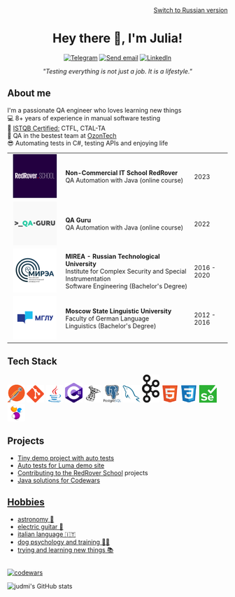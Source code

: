 <div align="center">
  <p align="right"><a href="/README_RUS.md">Switch to Russian version</a></p>
  <h1>Hey there 🤘, I'm Julia!</h1>
</div>
  
<!-- Social icons section-->
<div align="center">
  <p>
    <a href="https://t.me/imduj"><img src="https://img.shields.io/badge/Telegram-2CA5E0?style=for-the-badge&logo=telegram&logoColor=white" alt="Telegram"></a>
    <a href="mailto:yulia.dmitrieva@yahoo.com"><img src="https://img.shields.io/badge/Send%20Email-red?style=for-the-badge" alt="Send email"></a>
    <a href="https://linkedin.com/in/judmi"><img src="https://img.shields.io/badge/LinkedIn-0077B5?style=for-the-badge&logo=linkedin&logoColor=white" alt="LinkedIn"></a>
  </p>
  <p><i>"Testing everything is not just a job. It is a lifestyle."</i></p>
</div>

<!-- Section about me -->
<div align="left">
  <h2>About me</h2>
    <p>
      I'm a passionate QA engineer who loves learning new things<br>
      💻 8+ years of experience in manual software testing<br>
      📄 <a href="https://www.gasq.org/en/registration/expert/2d04b0ed-14da-4af1-9282-d778c9054654.html">ISTQB Certified:</a> CTFL, CTAL-TA<br>
      💙 QA in the bestest team at <a href="https://ozon.tech/">OzonTech</a><br>
      😎 Automating tests in C#, testing APIs and enjoying life<br>
    </p>
</div>

<!-- Education section -->
<div>
  <table width="100%" border='0'>
    <tr><td width="25%" valign="bottom" align="center"><a href="https://redrover.school/"><img src="/images/redrover.png" width="100" height="100" alt="RedRover School logo"></td><td valign="middle"><b>Non-Commercial IT School RedRover</b></br>QA Automation with Java (online course)</br></td><td>2023</td></tr>
    <tr><td width="25%" valign="bottom" align="center"><a href="https://qa.guru/"><img src="/images/qaguru.png" width="100" height="100" alt="QA Guru logo"></td><td valign="middle"><b>QA Guru</b></br>QA Automation with Java (online course)</br></td><td>2022</td></tr>
    <tr><td width="25%" valign="bottom" align="center"><a href="https://english.mirea.ru/"><img src="/images/mirea.png" width="100" height="100" alt="MIREA logo"></td><td valign="middle"><b>MIREA - Russian Technological University</b></br>Institute for Complex Security and Special Instrumentation</br>Software Engineering (Bachelor's Degree)</td><td>2016 - 2020</td></tr>
   <tr><td width="25%" valign="bottom" align="center"><a href="https://linguanet.ru/en/"><img src="/images/mglu.png" width="100" height="100" alt="MSLU logo"></a></td><td valign="middle"><b>Moscow State Linguistic University</b></br>Faculty of German Language</br>Linguistics (Bachelor's Degree)</td><td>2012 - 2016</td></tr>
  </table>
</div>

<!-- Tech Stack Section -->
<div>
  <h2>Tech Stack</h2>
  <a href="https://www.postman.com/"><img src="/icons/postman.svg" width="40"></a>
  <a href="https://git-scm.com/"><img src="icons/git-original.svg" width="40"></a>
  <a href="https://www.java.com/"><img src="icons/java-original.svg" width="40"></a>
  <a href="https://dotnet.microsoft.com/en-us/languages/csharp"><img src="icons/c-sharp.svg" width="40"></a>
  <a href="https://www.microsoft.com/en-us/sql-server/sql-server-2019"><img src="icons/microsoftsqlserver-plain.svg" width="40"></a>
  <a href="https://www.postgresql.org/"><img src="icons/postgresql-logo.svg" width="40"></a>
  <a href="https://www.mysql.com/"><img src="icons/mysql-plain.svg" width="40"></a>
  <a href="https://kafka.apache.org/"><img src="icons/kafka-icon.svg" width="40"></a>
  <a href="https://html.spec.whatwg.org/"><img src="icons/html5-original.svg" width="40"></a>
  <a href="https://www.w3.org/TR/CSS/#css"><img src="icons/css3-original.svg" width="40"></a>
  <a href="https://www.selenium.dev/"><img src="icons/selenium.svg" width="40" height="40"></a>
  <a href="https://selenide.org/"><img src="icons/Selenide.png" width="40" height="40"></a>
</div>

<div>
  <h2>Projects</h2>
  <ul>
    <li><a href="https://github.com/judmi/qa-guru-13-3-demoqa">Tiny demo project with auto tests</li>
    <li><a href="https://github.com/judmi/luma">Auto tests for Luma demo site</li>
    <li>Contributing to the <a href="https://github.com/RedRoverSchool">RedRover School</a> projects</li>
    <li><a href="https://github.com/judmi/codewars">Java solutions for Codewars</li>
  </ul>
</div>

<!-- Hobbies Section -->
<div>
  <h2>Hobbies</h2>
  <ul>
    <li>astronomy 🌠</li>
    <li>electric guitar 🎸</li>
    <li>italian language 🇮🇹</li>
    <li>dog psychology and training 🐕‍🦺</li>
    <li>trying and learning new things 📚</li>
  </ul>
</div>


<h2></h2>

[![codewars](https://www.codewars.com/users/judmi/badges/small)](https://www.codewars.com/users/judmi)

![judmi's GitHub stats](https://github-readme-stats.vercel.app/api?username=judmi&show_icons=true&theme=tokyonight)
